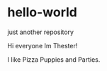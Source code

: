 # hello-world

just another repository

Hi everyone Im Thester!

I like Pizza Puppies and Parties.

